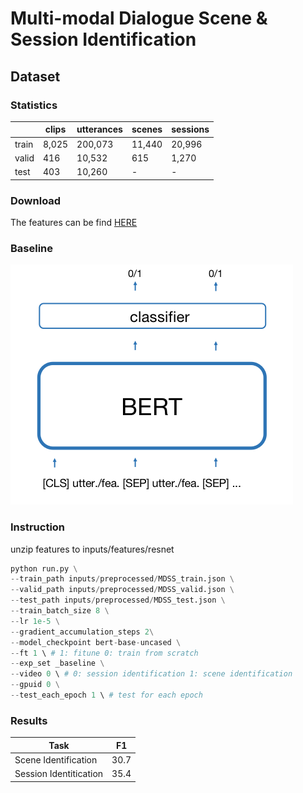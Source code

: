 # Multi-modal Dialogue Scene & Session Identification

## Dataset

### Statistics

|       | clips | utterances | scenes | sessions |
| ----- | ----- | ---------- | ------ | -------- |
| train | 8,025 | 200,073    | 11,440 | 20,996   |
| valid | 416   | 10,532     | 615    | 1,270    |
| test  | 403   | 10,260     | -      | -        |

### Download

The features can be find [HERE](https://pan.baidu.com/s/1-42qvhp_ELs6SKCvsb8CJg?pwd=ti9x )

### Baseline

![baseline](pics/baseline.png?)

### Instruction

unzip features to inputs/features/resnet

```python
python run.py \
--train_path inputs/preprocessed/MDSS_train.json \
--valid_path inputs/preprocessed/MDSS_valid.json \
--test_path inputs/preprocessed/MDSS_test.json \
--train_batch_size 8 \
--lr 1e-5 \
--gradient_accumulation_steps 2\
--model_checkpoint bert-base-uncased \
--ft 1 \ # 1: fitune 0: train from scratch
--exp_set _baseline \
--video 0 \ # 0: session identification 1: scene identification
--gpuid 0 \
--test_each_epoch 1 \ # test for each epoch

```

### Results

| Task                   | F1   |
| ---------------------- | ---- |
| Scene Identification   | 30.7 |
| Session Identitication | 35.4 |
